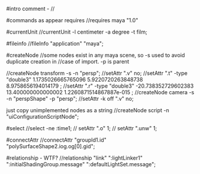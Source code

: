 #intro
comment - //

#commands as appear
requires 
//requires maya "1.0"

#currentUnit
//currentUnit -l centimeter -a degree -t film;

#fileinfo
//fileInfo "application" "maya";

#createNode
//some nodes exist in any maya scene, so -s used to avoid duplicate creation in
//case of import. -p is parent

//createNode transform -s -n "persp";
//setAttr ".v" no;
//setAttr ".t" -type "double3" 1.1735026665765096 5.9220720263848738 8.9758656194014179 ;
//setAttr ".r" -type "double3" -20.738352729602383 13.400000000000002 1.2260871514867887e-015 ;
//createNode camera -s -n "perspShape" -p "persp";
//setAttr -k off ".v" no;

just copy unimplemented nodes as a string
//createNode script -n "uiConfigurationScriptNode";

#select
//select -ne :time1;
//	setAttr ".o" 1;
//	setAttr ".unw" 1;

#connectAttr
//connectAttr "groupId1.id" "polySurfaceShape2.iog.og[0].gid";

#relationship - WTF?
//relationship "link" ":lightLinker1" ":initialShadingGroup.message" ":defaultLightSet.message";
